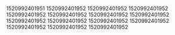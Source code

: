 1520992401951
1520992401952
1520992401952
1520992401952
1520992401952
1520992401952
1520992401952
1520992401952
1520992401952
1520992401952
1520992401952
1520992401952
1520992401952
1520992401952
1520992401952